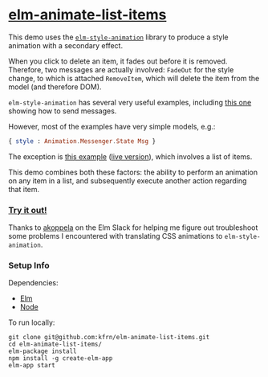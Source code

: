 # [elm-animate-list-items](https://kfrn.github.io/elm-animate-list-items)

This demo uses the [`elm-style-animation`](http://package.elm-lang.org/packages/mdgriffith/elm-style-animation/latest) library to produce a style animation with a secondary effect.

When you click to delete an item, it fades out before it is removed. Therefore, two messages are actually involved: `FadeOut` for the style change, to which is attached `RemoveItem`, which will delete the item from the model (and therefore DOM).

`elm-style-animation` has several very useful examples, including [this one](https://github.com/mdgriffith/elm-style-animation/blob/master/examples/SimpleSendMsg.elm) showing how to send messages.

However, most of the examples have very simple models, e.g.:
```elm
{ style : Animation.Messenger.State Msg }
```
The exception is [this example](https://github.com/mdgriffith/elm-style-animation/blob/master/examples/Showcase.elm) ([live version](https://mdgriffith.github.io/elm-style-animation/3.0.0/Showcase.html)), which involves a list of items.

This demo combines both these factors: the ability to perform an animation on any item in a list, and subsequently execute another action regarding that item.

### [Try it out!](https://kfrn.github.io/elm-animate-list-items)

Thanks to [akoppela](https://github.com/akoppela) on the Elm Slack for helping me figure out troubleshoot some problems I encountered with translating CSS animations to `elm-style-animation`.


### Setup Info

Dependencies:
* [Elm](https://guide.elm-lang.org/install.html)
* [Node](https://nodejs.org/en/download/)

To run locally:
```
git clone git@github.com:kfrn/elm-animate-list-items.git
cd elm-animate-list-items/
elm-package install
npm install -g create-elm-app
elm-app start
```

<!-- To deploy to github pages:
```
elm-app build
gh-pages -d build
```
-->
